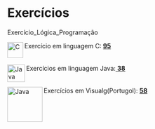 # Exercícios
Exercício_Lógica_Programação

<img align="left" alt="C" width="36px" src="https://cdn.icon-icons.com/icons2/2415/PNG/512/c_original_logo_icon_146611.png" />
Exercício em linguagem C:  <a href= "https://github.com/DSB88/Exercises/tree/main/Linguagem%20C"> <strong>95</strong>  </a>
</br>
</br>
</br>
<img align="left" alt="Java" width="40px" src="https://cdn.icon-icons.com/icons2/2415/PNG/512/java_original_wordmark_logo_icon_146459.png" />
Exercícios em linguagem Java:<a href= "https://github.com/DSB88/Exercises/tree/main/Linguagem%20Java">  <strong>38</strong>  </a>
</br>
</br>
</br>
<img align="left" alt="Java" width="80px" src="https://guiatech.net/wp-content/uploads/2019/04/algoritmos.jpg" />
 Exercícios em Visualg(Portugol): <a href= "https://github.com/DSB88/Exercises/tree/main/VisuAlg"> <strong>58</strong> </a>




